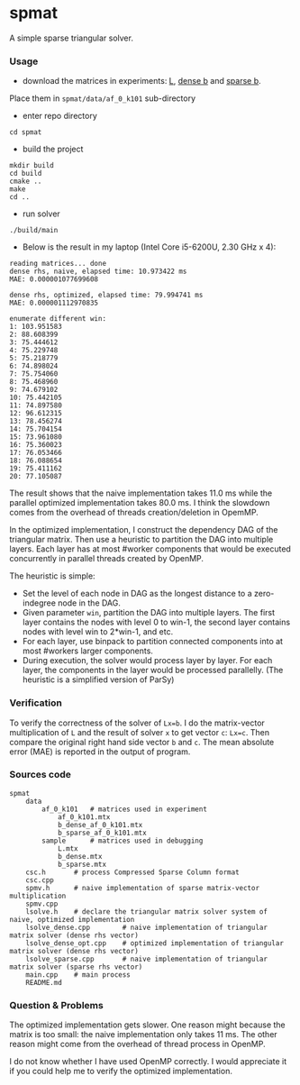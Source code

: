 # spmat
A simple sparse triangular solver.

### Usage
- download the matrices in experiments: 
[L](https://sparse.tamu.edu/Schenk_AFE/af_0_k101), 
[dense b](https://drive.google.com/file/d/1L8eDJ0ADXgTJZysNLshiPdW3lFAs33B5/view?usp=sharing) and 
[sparse b](https://drive.google.com/file/d/1zZeL2V8J_bdp5dZBJgjbwe1ezGl71p3O/view?usp=sharing).

Place them in `spmat/data/af_0_k101` sub-directory

- enter repo directory
```shell script
cd spmat
```

- build the project
```shell script
mkdir build
cd build
cmake ..
make 
cd ..
```

- run solver
```shell script
./build/main
```

- Below is the result in my laptop (Intel Core i5-6200U, 2.30 GHz x 4):
```text
reading matrices... done
dense rhs, naive, elapsed time: 10.973422 ms
MAE: 0.000001077699608

dense rhs, optimized, elapsed time: 79.994741 ms
MAE: 0.000001112970835

enumerate different win:
1: 103.951583
2: 88.608399
3: 75.444612
4: 75.229748
5: 75.218779
6: 74.898024
7: 75.754060
8: 75.468960
9: 74.679102
10: 75.442105
11: 74.897580
12: 96.612315
13: 78.456274
14: 75.704154
15: 73.961080
16: 75.360023
17: 76.053466
18: 76.088654
19: 75.411162
20: 77.105087
```
The result shows that the naive implementation takes 11.0 ms while the parallel optimized implementation takes 80.0 ms.
I think the slowdown comes from the overhead of threads creation/deletion in OpemMP.

In the optimized implementation, I construct the dependency DAG of the triangular matrix. 
Then use a heuristic to partition the DAG into multiple layers. 
Each layer has at most #worker components that would be executed concurrently in parallel threads created by OpenMP.

The heuristic is simple: 
- Set the level of each node in DAG as the longest distance to a zero-indegree node in the DAG.
- Given parameter `win`, partition the DAG into multiple layers. The first layer contains the nodes with level 0 to win-1, the second layer contains nodes with level win to 2*win-1, and etc.
- For each layer, use binpack to partition connected components into at most #workers larger components.
- During execution, the solver would process layer by layer. For each layer, the components in the layer would be processed parallelly.
(The heuristic is a simplified version of ParSy)

### Verification
To verify the correctness of the solver of `Lx=b`. I do the matrix-vector multiplication of `L` and the result of solver `x` to get vector `c`: `Lx=c`. 
Then compare the original right hand side vector `b` and `c`. The mean absolute error (MAE) is reported in the output of program.

### Sources code

```text
spmat
    data
        af_0_k101   # matrices used in experiment
            af_0_k101.mtx
            b_dense_af_0_k101.mtx
            b_sparse_af_0_k101.mtx
        sample      # matrices used in debugging
            L.mtx
            b_dense.mtx
            b_sparse.mtx
    csc.h       # process Compressed Sparse Column format
    csc.cpp 
    spmv.h      # naive implementation of sparse matrix-vector multiplication
    spmv.cpp
    lsolve.h    # declare the triangular matrix solver system of naive, optimized implementation
    lsolve_dense.cpp        # naive implementation of triangular matrix solver (dense rhs vector)
    lsolve_dense_opt.cpp    # optimized implementation of triangular matrix solver (dense rhs vector)
    lsolve_sparse.cpp       # naive implementation of triangular matrix solver (sparse rhs vector)
    main.cpp    # main process
    README.md
```

### Question & Problems
The optimized implementation gets slower. One reason might because the matrix is too small: the naive implementation only takes 11 ms. 
The other reason might come from the overhead of thread process in OpenMP. 

I do not know whether I have used OpenMP correctly. I would appreciate it if you could help me to verify the optimized implementation.

